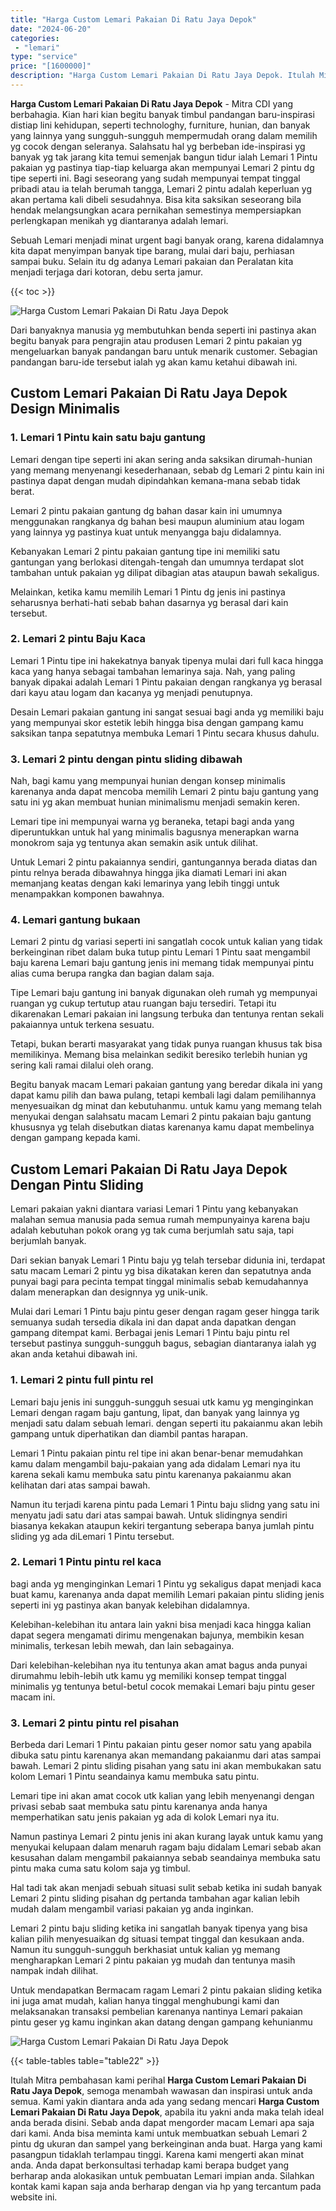 ```yaml
---
title: "Harga Custom Lemari Pakaian Di Ratu Jaya Depok"
date: "2024-06-20"
categories:
 - "lemari"
type: "service"
price: "[1600000]"
description: "Harga Custom Lemari Pakaian Di Ratu Jaya Depok. Itulah Mitra pembahasan kami perihal **Harga Custom Lemari Pakaian Di Ratu Jaya Depok**, semoga menambah wawa..."
---
```


**Harga Custom Lemari Pakaian Di Ratu Jaya Depok** - Mitra CDI yang berbahagia. Kian hari kian begitu banyak timbul pandangan baru-inspirasi distiap lini kehidupan, seperti technologhy, furniture, hunian, dan banyak yang lainnya yang sungguh-sungguh mempermudah orang dalam memilih yg cocok dengan seleranya. Salahsatu hal yg berbeban ide-inspirasi yg banyak yg tak jarang kita temui semenjak bangun tidur ialah Lemari 1 Pintu pakaian yg pastinya tiap-tiap keluarga akan mempunyai Lemari 2 pintu dg tipe seperti ini. Bagi seseorang yang sudah mempunyai tempat tinggal pribadi atau ia telah berumah tangga, Lemari 2 pintu adalah keperluan yg akan pertama kali dibeli sesudahnya. Bisa kita saksikan seseorang bila hendak melangsungkan acara pernikahan semestinya mempersiapkan perlengkapan menikah yg diantaranya adalah lemari.

Sebuah Lemari menjadi minat urgent bagi banyak orang, karena didalamnya kita dapat menyimpan banyak tipe barang, mulai dari baju, perhiasan sampai buku. Selain itu dg adanya Lemari pakaian dan Peralatan kita menjadi terjaga dari kotoran, debu serta jamur.

{{< toc >}}

![Harga Custom Lemari Pakaian Di Ratu Jaya Depok](/images/mebel/lemari-umum-023.jpg)

Dari banyaknya manusia yg membutuhkan benda seperti ini pastinya akan begitu banyak para pengrajin atau produsen Lemari 2 pintu pakaian yg mengeluarkan banyak pandangan baru untuk menarik customer. Sebagian pandangan baru-ide tersebut ialah yg akan kamu ketahui dibawah ini.

## Custom Lemari Pakaian Di Ratu Jaya Depok Design Minimalis

### 1\. Lemari 1 Pintu kain satu baju gantung

Lemari dengan tipe seperti ini akan sering anda saksikan dirumah-hunian yang memang menyenangi kesederhanaan, sebab dg Lemari 2 pintu kain ini pastinya dapat dengan mudah dipindahkan kemana-mana sebab tidak berat.

Lemari 2 pintu pakaian gantung dg bahan dasar kain ini umumnya menggunakan rangkanya dg bahan besi maupun aluminium atau logam yang lainnya yg pastinya kuat untuk menyangga baju didalamnya.

Kebanyakan Lemari 2 pintu pakaian gantung tipe ini memiliki satu gantungan yang berlokasi ditengah-tengah dan umumnya terdapat slot tambahan untuk pakaian yg dilipat dibagian atas ataupun bawah sekaligus.

Melainkan, ketika kamu memilih Lemari 1 Pintu dg jenis ini pastinya seharusnya berhati-hati sebab bahan dasarnya yg berasal dari kain tersebut.

### 2\. Lemari 2 pintu Baju Kaca

Lemari 1 Pintu tipe ini hakekatnya banyak tipenya mulai dari full kaca hingga kaca yang hanya sebagai tambahan lemarinya saja. Nah, yang paling banyak dipakai adalah Lemari 1 Pintu pakaian dengan rangkanya yg berasal dari kayu atau logam dan kacanya yg menjadi penutupnya.

Desain Lemari pakaian gantung ini sangat sesuai bagi anda yg memiliki baju yang mempunyai skor estetik lebih hingga bisa dengan gampang kamu saksikan tanpa sepatutnya membuka Lemari 1 Pintu secara khusus dahulu.

### 3\. Lemari 2 pintu dengan pintu sliding dibawah

Nah, bagi kamu yang mempunyai hunian dengan konsep minimalis karenanya anda dapat mencoba memilih Lemari 2 pintu baju gantung yang satu ini yg akan membuat hunian minimalismu menjadi semakin keren.

Lemari tipe ini mempunyai warna yg beraneka, tetapi bagi anda yang diperuntukkan untuk hal yang minimalis bagusnya menerapkan warna monokrom saja yg tentunya akan semakin asik untuk dilihat.

Untuk Lemari 2 pintu pakaiannya sendiri, gantungannya berada diatas dan pintu relnya berada dibawahnya hingga jika diamati Lemari ini akan memanjang keatas dengan kaki lemarinya yang lebih tinggi untuk menampakkan komponen bawahnya.

### 4\. Lemari gantung bukaan

Lemari 2 pintu dg variasi seperti ini sangatlah cocok untuk kalian yang tidak berkeinginan ribet dalam buka tutup pintu Lemari 1 Pintu saat mengambil baju karena Lemari baju gantung jenis ini memang tidak mempunyai pintu alias cuma berupa rangka dan bagian dalam saja.

Tipe Lemari baju gantung ini banyak digunakan oleh rumah yg mempunyai ruangan yg cukup tertutup atau ruangan baju tersediri. Tetapi itu dikarenakan Lemari pakaian ini langsung terbuka dan tentunya rentan sekali pakaiannya untuk terkena sesuatu.

Tetapi, bukan berarti masyarakat yang tidak punya ruangan khusus tak bisa memilikinya. Memang bisa melainkan sedikit beresiko terlebih hunian yg sering kali ramai dilalui oleh orang.

Begitu banyak macam Lemari pakaian gantung yang beredar dikala ini yang dapat kamu pilih dan bawa pulang, tetapi kembali lagi dalam pemilihannya menyesuaikan dg minat dan kebutuhanmu. untuk kamu yang memang telah menyukai dengan salahsatu macam Lemari 2 pintu pakaian baju gantung khususnya yg telah disebutkan diatas karenanya kamu dapat membelinya dengan gampang kepada kami.

## Custom Lemari Pakaian Di Ratu Jaya Depok Dengan Pintu Sliding

Lemari pakaian yakni diantara variasi Lemari 1 Pintu yang kebanyakan malahan semua manusia pada semua rumah mempunyainya karena baju adalah kebutuhan pokok orang yg tak cuma berjumlah satu saja, tapi berjumlah banyak.

Dari sekian banyak Lemari 1 Pintu baju yg telah tersebar didunia ini, terdapat satu macam Lemari 2 pintu yg bisa dikatakan keren dan sepatutnya anda punyai bagi para pecinta tempat tinggal minimalis sebab kemudahannya dalam menerapkan dan designnya yg unik-unik.

Mulai dari Lemari 1 Pintu baju pintu geser dengan ragam geser hingga tarik semuanya sudah tersedia dikala ini dan dapat anda dapatkan dengan gampang ditempat kami. Berbagai jenis Lemari 1 Pintu baju pintu rel tersebut pastinya sungguh-sungguh bagus, sebagian diantaranya ialah yg akan anda ketahui dibawah ini.

### 1\. Lemari 2 pintu full pintu rel

Lemari baju jenis ini sungguh-sungguh sesuai utk kamu yg menginginkan Lemari dengan ragam baju gantung, lipat, dan banyak yang lainnya yg menjadi satu dalam sebuah lemari. dengan seperti itu pakaianmu akan lebih gampang untuk diperhatikan dan diambil pantas harapan.

Lemari 1 Pintu pakaian pintu rel tipe ini akan benar-benar memudahkan kamu dalam mengambil baju-pakaian yang ada didalam Lemari nya itu karena sekali kamu membuka satu pintu karenanya pakaianmu akan kelihatan dari atas sampai bawah.

Namun itu terjadi karena pintu pada Lemari 1 Pintu baju slidng yang satu ini menyatu jadi satu dari atas sampai bawah. Untuk slidingnya sendiri biasanya kekakan ataupun kekiri tergantung seberapa banya jumlah pintu sliding yg ada diLemari 1 Pintu tersebut.

### 2\. Lemari 1 Pintu pintu rel kaca

bagi anda yg menginginkan Lemari 1 Pintu yg sekaligus dapat menjadi kaca buat kamu, karenanya anda dapat memilih Lemari pakaian pintu sliding jenis seperti ini yg pastinya akan banyak kelebihan didalamnya.

Kelebihan-kelebihan itu antara lain yakni bisa menjadi kaca hingga kalian dapat segera mengamati dirimu mengenakan bajunya, membikin kesan minimalis, terkesan lebih mewah, dan lain sebagainya.

Dari kelebihan-kelebihan nya itu tentunya akan amat bagus anda punyai dirumahmu lebih-lebih utk kamu yg memiliki konsep tempat tinggal minimalis yg tentunya betul-betul cocok memakai Lemari baju pintu geser macam ini.

### 3\. Lemari 2 pintu pintu rel pisahan

Berbeda dari Lemari 1 Pintu pakaian pintu geser nomor satu yang apabila dibuka satu pintu karenanya akan memandang pakaianmu dari atas sampai bawah. Lemari 2 pintu sliding pisahan yang satu ini akan membukakan satu kolom Lemari 1 Pintu seandainya kamu membuka satu pintu.

Lemari tipe ini akan amat cocok utk kalian yang lebih menyenangi dengan privasi sebab saat membuka satu pintu karenanya anda hanya memperhatikan satu jenis pakaian yg ada di kolok Lemari nya itu.

Namun pastinya Lemari 2 pintu jenis ini akan kurang layak untuk kamu yang menyukai kelupaan dalam menaruh ragam baju didalam Lemari sebab akan kesusahan dalam mengambil pakaiannya sebab seandainya membuka satu pintu maka cuma satu kolom saja yg timbul.

Hal tadi tak akan menjadi sebuah situasi sulit sebab ketika ini sudah banyak Lemari 2 pintu sliding pisahan dg pertanda tambahan agar kalian lebih mudah dalam mengambil variasi pakaian yg anda inginkan.

Lemari 2 pintu baju sliding ketika ini sangatlah banyak tipenya yang bisa kalian pilih menyesuaikan dg situasi tempat tinggal dan kesukaan anda. Namun itu sungguh-sungguh berkhasiat untuk kalian yg memang mengharapkan Lemari 2 pintu pakaian yg mudah dan tentunya masih nampak indah dilihat.

Untuk mendapatkan Bermacam ragam Lemari 2 pintu pakaian sliding ketika ini juga amat mudah, kalian hanya tinggal menghubungi kami dan melaksanakan transaksi pembelian karenanya nantinya Lemari pakaian pintu geser yg kamu inginkan akan datang dengan gampang kehunianmu

![Harga Custom Lemari Pakaian Di Ratu Jaya Depok](/images/mebel/lemari-buku-006.jpg)

{{< table-tables table="table22" >}}

Itulah Mitra pembahasan kami perihal **Harga Custom Lemari Pakaian Di Ratu Jaya Depok**, semoga menambah wawasan dan inspirasi untuk anda semua. Kami yakin diantara anda ada yang sedang mencari **Harga Custom Lemari Pakaian Di Ratu Jaya Depok**, apabila itu yakni anda maka telah ideal anda berada disini. Sebab anda dapat mengorder macam Lemari apa saja dari kami. Anda bisa meminta kami untuk membuatkan sebuah Lemari 2 pintu dg ukuran dan sampel yang berkeinginan anda buat. Harga yang kami pasangpun tidaklah terlampau tinggi. Karena kami mengerti akan minat anda. Anda dapat berkonsultasi terhadap kami berapa budget yang berharap anda alokasikan untuk pembuatan Lemari impian anda. Silahkan kontak kami kapan saja anda berharap dengan via hp yang tercantum pada website ini.
